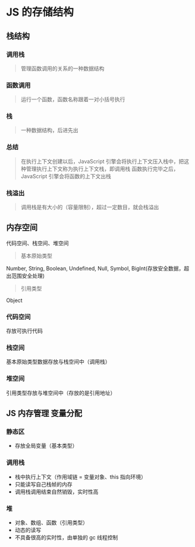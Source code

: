 # JS 的存储结构

## 栈结构

### 调用栈

> 管理函数调用的关系的一种数据结构

### 函数调用

> 运行一个函数，函数名称跟着一对小括号执行

### 栈

> 一种数据结构，后进先出

### 总结

> 在执行上下文创建以后，JavaScript 引擎会将执行上下文压入栈中，把这种管理执行上下文称为执行上下文栈，即调用栈
> 函数执行完毕之后，JavaScript 引擎会将函数的上下文出栈

### 栈溢出

> 调用栈是有大小的（容量限制），超过一定数目，就会栈溢出

## 内存空间

代码空间、栈空间、堆空间

> 基本原始类型

Number, String, Boolean, Undefined, Null, Symbol, BigInt(存放安全数据，超出范围安全处理)

> 引用类型

Object

### 代码空间

存放可执行代码

### 栈空间

基本原始类型数据存放与栈空间中（调用栈）

### 堆空间

引用类型存放与堆空间中（存放的是引用地址）

## JS 内存管理 变量分配

### 静态区

- 存放全局变量（基本类型）

### 调用栈

- 栈中执行上下文（作用域链 = 变量对象、this 指向环境）
- 只能读写自己栈帧的内存
- 调用栈调用结束自然销毁，实时性高

### 堆

- 对象、数组、函数（引用类型）
- 动态的读写
- 不具备很高的实时性，由单独的 gc 线程控制
